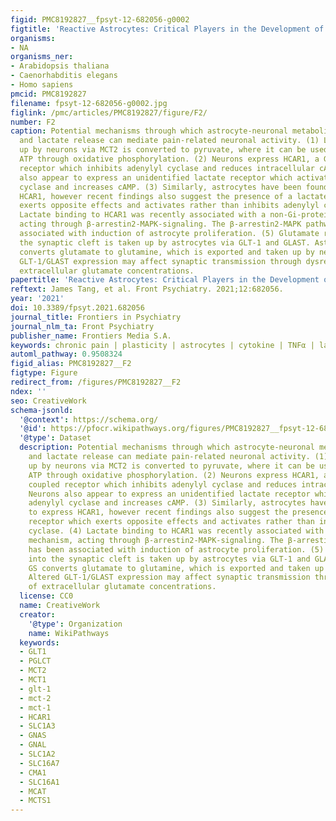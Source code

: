 ```yaml
---
figid: PMC8192827__fpsyt-12-682056-g0002
figtitle: 'Reactive Astrocytes: Critical Players in the Development of Chronic Pain'
organisms:
- NA
organisms_ner:
- Arabidopsis thaliana
- Caenorhabditis elegans
- Homo sapiens
pmcid: PMC8192827
filename: fpsyt-12-682056-g0002.jpg
figlink: /pmc/articles/PMC8192827/figure/F2/
number: F2
caption: Potential mechanisms through which astrocyte-neuronal metabolic coupling
  and lactate release can mediate pain-related neuronal activity. (1) Lactate taken
  up by neurons via MCT2 is converted to pyruvate, where it can be used to generate
  ATP through oxidative phosphorylation. (2) Neurons express HCAR1, a Gi-protein coupled
  receptor which inhibits adenylyl cyclase and reduces intracellular cAMP. Neurons
  also appear to express an unidentified lactate receptor which activates adenylyl
  cyclase and increases cAMP. (3) Similarly, astrocytes have been found to express
  HCAR1, however recent findings also suggest the presence of a lactate receptor which
  exerts opposite effects and activates rather than inhibits adenylyl cyclase. (4)
  Lactate binding to HCAR1 was recently associated with a non-Gi-protein mechanism,
  acting through β-arrestin2-MAPK-signaling. The β-arrestin2-MAPK pathway has been
  associated with induction of astrocyte proliferation. (5) Glutamate released into
  the synaptic cleft is taken up by astrocytes via GLT-1 and GLAST. Astrocytic GS
  converts glutamate to glutamine, which is exported and taken up by neurons. Altered
  GLT-1/GLAST expression may affect synaptic transmission through dysregulation of
  extracellular glutamate concentrations.
papertitle: 'Reactive Astrocytes: Critical Players in the Development of Chronic Pain.'
reftext: James Tang, et al. Front Psychiatry. 2021;12:682056.
year: '2021'
doi: 10.3389/fpsyt.2021.682056
journal_title: Frontiers in Psychiatry
journal_nlm_ta: Front Psychiatry
publisher_name: Frontiers Media S.A.
keywords: chronic pain | plasticity | astrocytes | cytokine | TNFα | lactate | gliotransmission
automl_pathway: 0.9508324
figid_alias: PMC8192827__F2
figtype: Figure
redirect_from: /figures/PMC8192827__F2
ndex: ''
seo: CreativeWork
schema-jsonld:
  '@context': https://schema.org/
  '@id': https://pfocr.wikipathways.org/figures/PMC8192827__fpsyt-12-682056-g0002.html
  '@type': Dataset
  description: Potential mechanisms through which astrocyte-neuronal metabolic coupling
    and lactate release can mediate pain-related neuronal activity. (1) Lactate taken
    up by neurons via MCT2 is converted to pyruvate, where it can be used to generate
    ATP through oxidative phosphorylation. (2) Neurons express HCAR1, a Gi-protein
    coupled receptor which inhibits adenylyl cyclase and reduces intracellular cAMP.
    Neurons also appear to express an unidentified lactate receptor which activates
    adenylyl cyclase and increases cAMP. (3) Similarly, astrocytes have been found
    to express HCAR1, however recent findings also suggest the presence of a lactate
    receptor which exerts opposite effects and activates rather than inhibits adenylyl
    cyclase. (4) Lactate binding to HCAR1 was recently associated with a non-Gi-protein
    mechanism, acting through β-arrestin2-MAPK-signaling. The β-arrestin2-MAPK pathway
    has been associated with induction of astrocyte proliferation. (5) Glutamate released
    into the synaptic cleft is taken up by astrocytes via GLT-1 and GLAST. Astrocytic
    GS converts glutamate to glutamine, which is exported and taken up by neurons.
    Altered GLT-1/GLAST expression may affect synaptic transmission through dysregulation
    of extracellular glutamate concentrations.
  license: CC0
  name: CreativeWork
  creator:
    '@type': Organization
    name: WikiPathways
  keywords:
  - GLT1
  - PGLCT
  - MCT2
  - MCT1
  - glt-1
  - mct-2
  - mct-1
  - HCAR1
  - SLC1A3
  - GNAS
  - GNAL
  - SLC1A2
  - SLC16A7
  - CMA1
  - SLC16A1
  - MCAT
  - MCTS1
---
```

